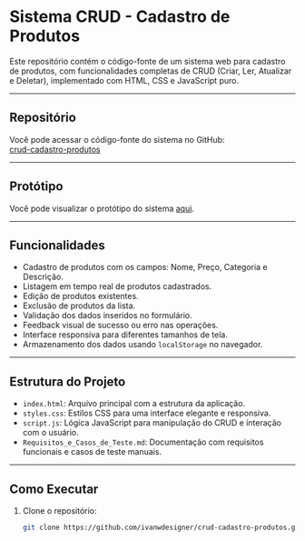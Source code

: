# Sistema CRUD - Cadastro de Produtos

Este repositório contém o código-fonte de um sistema web para cadastro de produtos, com funcionalidades completas de CRUD (Criar, Ler, Atualizar e Deletar), implementado com HTML, CSS e JavaScript puro.

---

## Repositório

Você pode acessar o código-fonte do sistema no GitHub:  
[crud-cadastro-produtos](https://github.com/ivanwdesigner/crud-cadastro-produtos.git)

---

## Protótipo

Você pode visualizar o protótipo do sistema [aqui](https://www.figma.com/design/BGxGy7GJHDnUN9c0fDEcMo/Cadastro-de-Produtos---CRUD-%7C-PI3?node-id=72-108&t=jjoLOXMApxm9N41l-0).

---

## Funcionalidades

- Cadastro de produtos com os campos: Nome, Preço, Categoria e Descrição.
- Listagem em tempo real de produtos cadastrados.
- Edição de produtos existentes.
- Exclusão de produtos da lista.
- Validação dos dados inseridos no formulário.
- Feedback visual de sucesso ou erro nas operações.
- Interface responsiva para diferentes tamanhos de tela.
- Armazenamento dos dados usando `localStorage` no navegador.

---

## Estrutura do Projeto

- `index.html`: Arquivo principal com a estrutura da aplicação.
- `styles.css`: Estilos CSS para uma interface elegante e responsiva.
- `script.js`: Lógica JavaScript para manipulação do CRUD e interação com o usuário.
- `Requisitos_e_Casos_de_Teste.md`: Documentação com requisitos funcionais e casos de teste manuais.

---

## Como Executar

1. Clone o repositório:
   ```bash
   git clone https://github.com/ivanwdesigner/crud-cadastro-produtos.git